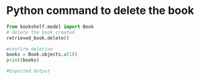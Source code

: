 # Python command to delete the book
 ```python
 from bookshelf.model import Book
 # delete the book created
retrieved_book.delete()

#confirm deletion
books = Book.objects.all()
print(books)
 
#Expected Output